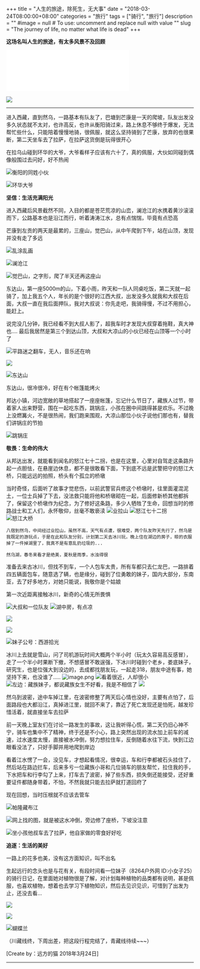 +++
title = "人生的旅途，除死生，无大事"
date = "2018-03-24T08:00:00+08:00"
categories = "旅行"
tags = ["骑行", "旅行"]
description = ""
#image = null  # To use: uncomment and replace null with value
"<!-- link" = "https://www.jianshu.com/p/db32c48eab69 -->"
slug = "The journey of life, no matter what life is dead"
+++

<p class="description"></p>

**这场名叫人生的旅途，有太多风景不及回顾**
<iframe frameborder="no" border="0" marginwidth="0" marginheight="0" width=330 height=110 src="//music.163.com/outchain/player?type=1&id=34615586&auto=0&height=90"></iframe>

![](http://upload-images.jianshu.io/upload_images/6273500-593d1a6eb246a292?imageMogr2/auto-orient/strip%7CimageView2/2/w/1240)
<!-- more -->

---
 进入西藏，直到然乌，一路基本有队友了，巴塘到芒康是一天的爬坡，队友出发没多久状态就不太对，也许高反，也许从衡阳骑过来，路上休息不够终于爆发，无法帮忙些什么，只能陪着慢慢地骑，很佩服，就这么坚持骑到了芒康，放弃的也很果断，第二天坐车去了拉萨，在拉萨这货倒是玩得很开心

在拉乌山碰到环华的大爷，大爷看样子应该有六十了，真的佩服，大伙如同碰到偶像般围过去问好，好不热闹

![衡阳的同姓小伙](http://upload-images.jianshu.io/upload_images/6273500-3f48a2e563f2513d?imageMogr2/auto-orient/strip%7CimageView2/2/w/1240)

![环华大爷](http://upload-images.jianshu.io/upload_images/6273500-5d4a95f203f25bf7?imageMogr2/auto-orient/strip%7CimageView2/2/w/1240)

**坚信：生活充满阳光**

进入西藏后风景截然不同，入目的都是苍茫荒凉的山峦，澜沧江的水携着黄沙滚滚而下，公路基本也是沿江而行，听着涛涛江水，总有点惴惴，毕竟有点恐高

芒康到左贡的两天是最累的，三座山，觉巴山，从中午爬到下午，站在山顶，发现并没有走了多远

![乱涂乱画](http://upload-images.jianshu.io/upload_images/6273500-15833eb31903f569?imageMogr2/auto-orient/strip%7CimageView2/2/w/1240)

![澜沧江](http://upload-images.jianshu.io/upload_images/6273500-0592f7ff77820107?imageMogr2/auto-orient/strip%7CimageView2/2/w/1240)

![觉巴山，之字形，爬了半天还再这座山](http://upload-images.jianshu.io/upload_images/6273500-f9ed0ff8be3363cb?imageMogr2/auto-orient/strip%7CimageView2/2/w/1240)


东达山，第一座5000m的山，下着小雨，昨天和一队人同桌吃饭，第二天就一起骑了，加上我五个人，年长的是个很好的江西大叔，出发没多久就我和大叔在后面，大叔一直在我后面押队，我对大叔说：你先走吧，我骑得慢，不过不用担心，能赶上。

说完没几分钟，我已经看不到大叔人影了，超我车时才发现大叔穿着拖鞋，真大神也.... 最后我居然是第三个到达山顶，大叔和大凉山的小伙已经在山顶等一个小时了

![平路迷之翻车，无人，音乐还在响](http://upload-images.jianshu.io/upload_images/6273500-e90ffd17581ad480?imageMogr2/auto-orient/strip%7CimageView2/2/w/1240)

![](http://upload-images.jianshu.io/upload_images/6273500-a60570829034e0bc?imageMogr2/auto-orient/strip%7CimageView2/2/w/1240)

![东达山](http://upload-images.jianshu.io/upload_images/6273500-1524d7cb13c96dc6?imageMogr2/auto-orient/strip%7CimageView2/2/w/1240)

东达山，很冷很冷，好在有个帐篷能烤火

邦达小镇，河边宽敞的草地搭起了一座座帐篷，忘记什么节日了，藏族人过节，带着家人出来野营，围在一起吃东西，跳锅庄，小孩在圈中间跳得甚是欢乐。不过晚上没燃篝火，不是很热闹，我们跑来围观，大凉山那位小伙子说他们那也有，替我们讲锅庄的节拍

![跳锅庄](http://upload-images.jianshu.io/upload_images/6273500-1347cd73babcec60?imageMogr2/auto-orient/strip%7CimageView2/2/w/1240)

**敬畏：生命的伟大**

从邦达出发，就能看到闻名的怒江七十二拐，也是在这里，心里对自驾走这条路升起一点胆怯，在悬崖边休息，都不是很敢看下面，下到底不远是武警把守的怒江大桥，只能远远的拍照，桥头有个孤立的桥墩

当时奇怪，后面听了故事才觉悲伤，以前武警官兵修这个桥墩时，往里面灌混泥土，一位士兵掉了下去，没法救只能将他和桥墩砌在一起，后面修新桥其他都拆了，保留这个桥墩作为纪念，为了修好这条路，多少人牺牲了生命，回想当时的修路战士和工人们，永怀敬仰，丝毫不敢亵渎
![业拉山](https://upload-images.jianshu.io/upload_images/6273500-07049047b7303348.png?imageMogr2/auto-orient/strip%7CimageView2/2/w/1240)
![怒江七十二拐](https://upload-images.jianshu.io/upload_images/6273500-14f47a3c1ec140a4.png?imageMogr2/auto-orient/strip%7CimageView2/2/w/1240)
![怒江大桥](https://upload-images.jianshu.io/upload_images/6273500-9240d7f71de000bd.png?imageMogr2/auto-orient/strip%7CimageView2/2/w/1240)


    八宿到然乌，中间经过业拉山，虽然不高，天气有点遭，很难受，两个队友昨天先行了，然乌是我既定的游玩点，于是在此和队友分别，计划第二天去冰川玩，晚上住在湖边的房子，晾的衣服掉了一件掉湖里了，我真不是有意乱扔垃圾的...

    然乌湖，春冬来看才是绝美，夏秋是雨季，水浊得很

准备去来古冰川，但找不到车，一个人包车太贵，所有车都只去仁龙巴，一路排着四五辆面包车，随意选了辆，也是缘分，碰到了位勇敢的妹子，国内大部分，东南亚，去了好多地方，对她只能说，我敬你是个姑娘 

第一次近距离接触冰川，新奇的心情无所畏惧 

![大叔和一位队友](https://upload-images.jianshu.io/upload_images/6273500-2d86b021fb9641fe.png?imageMogr2/auto-orient/strip%7CimageView2/2/w/1240)
![湖中房，有点凉](https://upload-images.jianshu.io/upload_images/6273500-b57c84a7055c72b1.png?imageMogr2/auto-orient/strip%7CimageView2/2/w/1240)

![](http://upload-images.jianshu.io/upload_images/6273500-908dcb82d6b99f21?imageMogr2/auto-orient/strip%7CimageView2/2/w/1240)

![](http://upload-images.jianshu.io/upload_images/6273500-9e3e83a9e7cc960d?imageMogr2/auto-orient/strip%7CimageView2/2/w/1240)

![妹子公号：西游拾光](http://upload-images.jianshu.io/upload_images/6273500-ff77b69a62b5e8f9?imageMogr2/auto-orient/strip%7CimageView2/2/w/1240)

冰川上去就是雪山，问了司机游玩时间大概两个半小时（玩太久容易高反感冒），走了一个半小时果断下撤，不想感冒不敢逞强，下冰川时碰到个老乡，娄底妹子，研究生，也是位强大到没边的，去成都找朋友玩，一起走318，朋友中途有事，她坚持下来，也没谁了.....
![image.png](https://upload-images.jianshu.io/upload_images/6273500-d30fdef230a34db9.png?imageMogr2/auto-orient/strip%7CimageView2/2/w/1240)
![看着很近，人却很小](https://upload-images.jianshu.io/upload_images/6273500-d98a76099a153d5b.png?imageMogr2/auto-orient/strip%7CimageView2/2/w/1240)
![左边：藏族妹子，都说藏族女生不好看，我是不相信了](https://upload-images.jianshu.io/upload_images/6273500-e473933eb710a99f.png?imageMogr2/auto-orient/strip%7CimageView2/2/w/1240)
![](https://upload-images.jianshu.io/upload_images/6273500-4a45fb32d583a459.png?imageMogr2/auto-orient/strip%7CimageView2/2/w/1240)

 然乌到波密，途中车掉江里，在波密修整了两天后心情也没好，主要有点怕了，后面路段也大都沿江，真掉进江里，就回不来了，靠近了死亡发现还是怕死，越发珍惜活着，就直接坐车去拉萨

前一天晚上室友们在讨论一路发生的事故，这让我听得心慌，第二天仍旧心神不宁，骑车也集中不了精神，终于还是不小心，路上突然出现的流水加上前车的减速，过水速度太慢，直接被水冲倒，努力想拉住车，反倒随着水往下流，快到江边眼看没法了，只好手脚并用地爬到岸边 

看着江水愣了一会，没见车，才想起看情况，很幸运，车和行李都被石头挂住了，然后站在路边拦车，后来多亏一位藏族小哥和几位骑车的朋友帮忙，拉住我的手，下水把车和行李勾了上来，打车去了波密，掉了些东西，损失倒还能接受，还好重要证件都随身带着，不怕，不然我就只能去拉萨就打道回府了 

现在回想，当时压根就不应该去管车 

![帕隆藏布江](https://upload-images.jianshu.io/upload_images/6273500-bad9d0d64a2c0dd6.png?imageMogr2/auto-orient/strip%7CimageView2/2/w/1240)

![网上找的图，就是被这水冲倒，旁边修了座桥，下坡没注意](https://upload-images.jianshu.io/upload_images/6273500-82649089802b5790.png?imageMogr2/auto-orient/strip%7CimageView2/2/w/1240)

![坐小孩他叔车去了拉萨，他自家做的零食好好吃](https://upload-images.jianshu.io/upload_images/6273500-6581ed37445bcae2.png?imageMogr2/auto-orient/strip%7CimageView2/2/w/1240)


 **追逐：生活的美好**

一路上的花多也美，没有这方面知识，叫不出名

生起远行的念头也是与花有关，有段时间看一位妹子（8264户外网 ID:小女子25）的骑行日记，在里面她对植物很是了解，对计划每种植物的品类都有说明，甚是佩服，也喜欢植物，想着也去学习下植物知识，然后去见识见识，可惜到了出发为止，还没去看...

![](https://upload-images.jianshu.io/upload_images/6273500-39cf8b966140d58c.png?imageMogr2/auto-orient/strip%7CimageView2/2/w/1240)

![](http://upload-images.jianshu.io/upload_images/6273500-e0dbdd16ae3ed1e9?imageMogr2/auto-orient/strip%7CimageView2/2/w/1240)

![蝴蝶兰](http://upload-images.jianshu.io/upload_images/6273500-fd7dd108f98c7945?imageMogr2/auto-orient/strip%7CimageView2/2/w/1240)

（川藏线终，下周出差，把这段行程完结了，青藏线待续~~~）



[Create by：远方的猫  2018年3月24日]


<hr />

